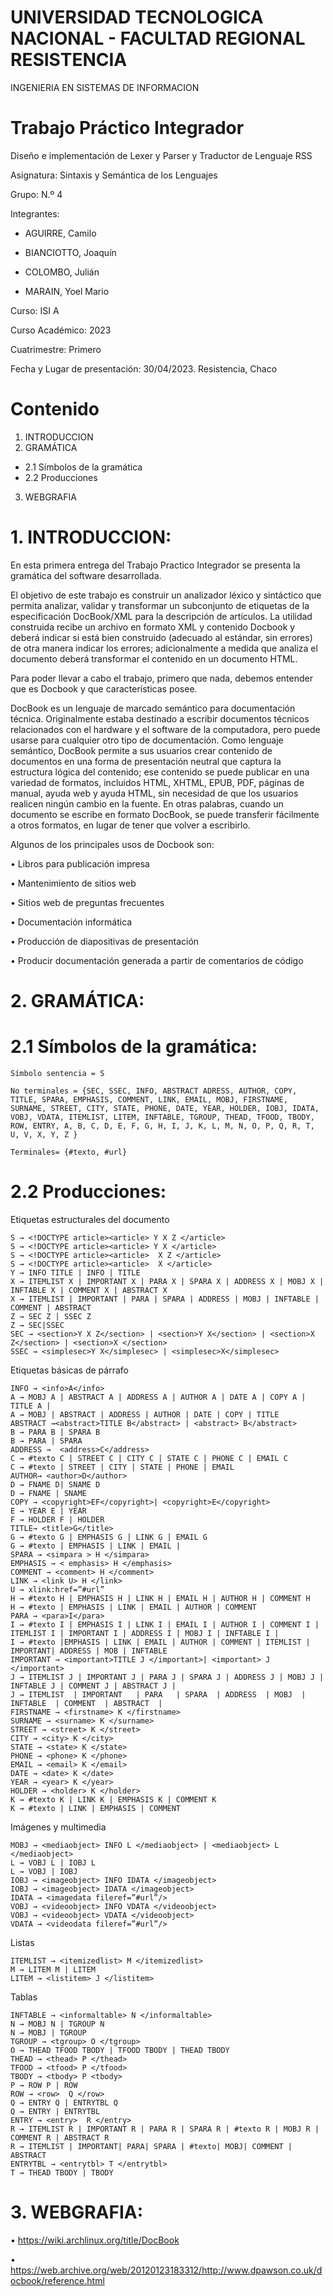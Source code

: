 # UNIVERSIDAD TECNOLOGICA NACIONAL - FACULTAD REGIONAL RESISTENCIA
  INGENIERIA EN SISTEMAS DE INFORMACION


# Trabajo Práctico Integrador
  Diseño e implementación de Lexer y Parser y Traductor de Lenguaje RSS

  Asignatura: Sintaxis y Semántica de los Lenguajes
  
  Grupo: N.º 4
  
  Integrantes:  
  
   - AGUIRRE, Camilo 
    
   - BIANCIOTTO, Joaquín
    
   - COLOMBO, Julián
    
   - MARAIN, Yoel Mario
   
  Curso: ISI A 
  
  Curso Académico: 2023
  
  Cuatrimestre: Primero
  
  Fecha y Lugar de presentación: 30/04/2023. Resistencia, Chaco


# Contenido
  1. INTRODUCCION
  2. GRAMÁTICA
   - 2.1 Símbolos de la gramática
   - 2.2 Producciones
  3. WEBGRAFIA

# 1. INTRODUCCION:
  En esta primera entrega del Trabajo Practico Integrador se presenta la gramática del software desarrollada. 

  El objetivo de este trabajo es construir un analizador léxico y sintáctico que permita analizar, validar y transformar un subconjunto de etiquetas de la especificación DocBook/XML para la descripción de artículos. La utilidad construida recibe un archivo en formato XML y contenido Docbook y deberá indicar si está bien construido (adecuado al estándar, sin errores) de otra manera indicar los errores; adicionalmente a medida que analiza el documento deberá transformar el contenido en un documento HTML.

  Para poder llevar a cabo el trabajo, primero que nada, debemos entender que es Docbook y que características posee.

  DocBook es un lenguaje de marcado semántico para documentación técnica. Originalmente estaba destinado a escribir documentos técnicos relacionados con el hardware y el software de la computadora, pero puede usarse para cualquier otro tipo de documentación.
  Como lenguaje semántico, DocBook permite a sus usuarios crear contenido de documentos en una forma de presentación neutral que captura la estructura lógica del contenido; ese contenido se puede publicar en una variedad de formatos, incluidos HTML, XHTML, EPUB, PDF, páginas de manual, ayuda web y ayuda HTML, sin necesidad de que los usuarios realicen ningún cambio en la fuente. En otras palabras, cuando un documento se escribe en formato DocBook, se puede transferir fácilmente a otros formatos, en lugar de tener que volver a escribirlo.

  Algunos de los principales usos de Docbook son:

   •	Libros para publicación impresa
   
   •	Mantenimiento de sitios web
   
   •	Sitios web de preguntas frecuentes
   
   •	Documentación informática
   
   •	Producción de diapositivas de presentación
   
   •	Producir documentación generada a partir de comentarios de código 

# 2. GRAMÁTICA:

# 2.1 Símbolos de la gramática:

    Símbolo sentencia = S

    No terminales = {SEC, SSEC, INFO, ABSTRACT ADRESS, AUTHOR, COPY, TITLE, SPARA, EMPHASIS, COMMENT, LINK, EMAIL, MOBJ, FIRSTNAME, SURNAME, STREET, CITY, STATE, PHONE, DATE, YEAR, HOLDER, IOBJ, IDATA, VOBJ, VDATA, ITEMLIST, LITEM, INFTABLE, TGROUP, THEAD, TFOOD, TBODY, ROW, ENTRY, A, B, C, D, E, F, G, H, I, J, K, L, M, N, O, P, Q, R, T, U, V, X, Y, Z }

    Terminales= {#texto, #url}
  
# 2.2 Producciones:

  Etiquetas estructurales del documento
  
    S → <!DOCTYPE article><article> Y X Z </article>
    S → <!DOCTYPE article><article> Y X </article>
    S → <!DOCTYPE article><article>  X Z </article>
    S → <!DOCTYPE article><article>  X </article> 
    Y → INFO TITLE | INFO | TITLE
    X → ITEMLIST X | IMPORTANT X | PARA X | SPARA X | ADDRESS X | MOBJ X | INFTABLE X | COMMENT X | ABSTRACT X  
    X → ITEMLIST | IMPORTANT | PARA | SPARA | ADDRESS | MOBJ | INFTABLE | COMMENT | ABSTRACT 
    Z → SEC Z | SSEC Z 
    Z → SEC|SSEC
    SEC → <section>Y X Z</section> | <section>Y X</section> | <section>X Z</section> | <section>X </section>
    SSEC → <simplesec>Y X</simplesec> | <simplesec>X</simplesec>
    
  Etiquetas básicas de párrafo
  
    INFO → <info>A</info>
    A → MOBJ A | ABSTRACT A | ADDRESS A | AUTHOR A | DATE A | COPY A | TITLE A | 
    A → MOBJ | ABSTRACT | ADDRESS | AUTHOR | DATE | COPY | TITLE
    ABSTRACT →<abstract>TITLE B</abstract> | <abstract> B</abstract>
    B → PARA B | SPARA B 
    B → PARA | SPARA
    ADDRESS →  <address>C</address>
    C → #texto C | STREET C | CITY C | STATE C | PHONE C | EMAIL C 
    C → #texto | STREET | CITY | STATE | PHONE | EMAIL
    AUTHOR→ <author>D</author>
    D → FNAME D| SNAME D 
    D → FNAME | SNAME
    COPY → <copyright>EF</copyright>| <copyright>E</copyright>
    E → YEAR E | YEAR
    F → HOLDER F | HOLDER
    TITLE→ <title>G</title>
    G → #texto G | EMPHASIS G | LINK G | EMAIL G
    G → #texto | EMPHASIS | LINK | EMAIL | 
    SPARA → <simpara > H </simpara>
    EMPHASIS → < emphasis> H </emphasis> 
    COMMENT → <comment> H </comment>
    LINK → <link U> H </link>
    U → xlink:href=”#url”
    H → #texto H | EMPHASIS H | LINK H | EMAIL H | AUTHOR H | COMMENT H
    H → #texto | EMPHASIS | LINK | EMAIL | AUTHOR | COMMENT 
    PARA → <para>I</para>
    I → #texto I | EMPHASIS I | LINK I | EMAIL I | AUTHOR I | COMMENT I | ITEMLIST I | IMPORTANT I | ADDRESS I | MOBJ I | INFTABLE I |
    I → #texto |EMPHASIS | LINK | EMAIL | AUTHOR | COMMENT | ITEMLIST | IMPORTANT| ADDRESS | MOB | INFTABLE
    IMPORTANT → <important>TITLE J </important>| <important> J </important>
    J → ITEMLIST J | IMPORTANT J | PARA J | SPARA J | ADDRESS J | MOBJ J | INFTABLE J | COMMENT J | ABSTRACT J | 
    J → ITEMLIST  | IMPORTANT   | PARA   | SPARA  | ADDRESS  | MOBJ  | INFTABLE  | COMMENT  | ABSTRACT  |
    FIRSTNAME → <firstname> K </firstname>
    SURNAME → <surname> K </surname>
    STREET → <street> K </street>
    CITY → <city> K </city>
    STATE → <state> K </state>
    PHONE → <phone> K </phone>
    EMAIL → <email> K </email>
    DATE → <date> K </date>
    YEAR → <year> K </year>
    HOLDER → <holder> K </holder>
    K → #texto K | LINK K | EMPHASIS K | COMMENT K 
    K → #texto | LINK | EMPHASIS | COMMENT

  Imágenes y multimedia
  
    MOBJ → <mediaobject> INFO L </mediaobject> | <mediaobject> L </mediaobject>
    L → VOBJ L | IOBJ L
    L → VOBJ | IOBJ
    IOBJ → <imageobject> INFO IDATA </imageobject>
    IOBJ → <imageobject> IDATA </imageobject> 
    IDATA → <imagedata fileref=”#url”/>
    VOBJ → <videoobject> INFO VDATA </videoobject> 
    VOBJ → <videoobject> VDATA </videoobject>
    VDATA → <videodata fileref=”#url”/>

  Listas
  
    ITEMLIST → <itemizedlist> M </itemizedlist>
    M → LITEM M | LITEM
    LITEM → <listitem> J </listitem>

  Tablas
  
    INFTABLE → <informaltable> N </informaltable>
    N → MOBJ N | TGROUP N
    N → MOBJ | TGROUP 
    TGROUP → <tgroup> O </tgroup>
    O → THEAD TFOOD TBODY | TFOOD TBODY | THEAD TBODY
    THEAD → <thead> P </thead>
    TFOOD → <tfood> P </tfood>
    TBODY → <tbody> P <tbody>
    P → ROW P | ROW
    ROW → <row>  Q </row>
    Q → ENTRY Q | ENTRYTBL Q
    Q → ENTRY | ENTRYTBL 
    ENTRY → <entry>  R </entry>
    R → ITEMLIST R | IMPORTANT R | PARA R | SPARA R | #texto R | MOBJ R | COMMENT R | ABSTRACT R 
    R → ITEMLIST | IMPORTANT| PARA| SPARA | #texto| MOBJ| COMMENT | ABSTRACT 
    ENTRYTBL → <entrytbl> T </entrytbl>
    T → THEAD TBODY | TBODY

# 3. WEBGRAFIA:
  •	https://wiki.archlinux.org/title/DocBook
  
  •	https://web.archive.org/web/20120123183312/http://www.dpawson.co.uk/docbook/reference.html
